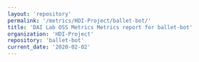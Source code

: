 ```yaml
---
layout: 'repository'
permalink: '/metrics/HDI-Project/ballet-bot/'
title: 'DAI Lab OSS Metrics Metrics report for ballet-bot'
organization: 'HDI-Project'
repository: 'ballet-bot'
current_date: '2020-02-02'
---
```

